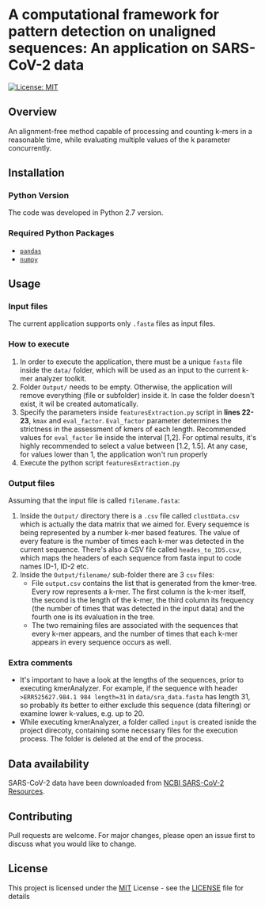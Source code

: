 # A computational framework for pattern detection on unaligned sequences: An application on SARS-CoV-2 data
 [![License: MIT](https://img.shields.io/badge/License-MIT-yellow.svg)](https://opensource.org/licenses/MIT)

## Overview
An alignment-free method capable of processing and counting k-mers in a reasonable time, while evaluating multiple values of the k parameter concurrently.

## Installation

### Python Version
The code was developed in Python 2.7 version.

### Required Python Packages
- [`pandas`](https://pandas.pydata.org/getting_started.html) 
- [`numpy`](https://numpy.org/install/)

## Usage

### Input files
The current application supports only `.fasta` files as input files.

### How to execute
1. In order to execute the application, there must be a unique `fasta` file inside the `data/` folder, which will be used as an input to the current k-mer analyzer toolkit.
2. Folder `Output/` needs to be empty. Otherwise, the application will remove everything (file or subfolder) inside it. In case the folder doesn't exist, it wil be created automatically.
3. Specify the parameters inside `featuresExtraction.py` script in **lines 22-23**, `kmax` and `eval_factor`. `Eval_factor` parameter determines the strictness in the assessment of kmers of each length. Recommended values for `eval_factor` lie inside the interval [1,2]. For optimal results, it's highly recommended to select a value between [1.2, 1.5]. At any case, for values lower than 1, the application won't run properly
4. Execute the python script `featuresExtraction.py` 

### Output files
Assuming that the input file is called `filename.fasta`:

1. Inside the `Output/` directory there is a `.csv` file called `clustData.csv` which is actually the data matrix that we aimed for. Every sequemce is being represented by a number k-mer based features. The value of every feature is the number of times each k-mer was detected in the current sequence. There's also a CSV file called `heades_to_IDS.csv`, which maps the headers of each sequence from fasta input to code names ID-1, ID-2 etc.
2. Inside the `Output/filename/` sub-folder there are 3 `csv` files: 
   * File `output.csv` contains the list that is generated from the kmer-tree. Every row represents a k-mer. The first column is the k-mer itself, the second is the length of the k-mer, the third column its frequency (the number of times that was detected in the input data) and the fourth one is its evaluation in the tree. 
   * The two remaining files are associated with the sequences that every k-mer appears, and the number of times that each k-mer appears in every sequence occurs as well.

### Extra comments
- It's important to have a look at the lengths of the sequences, prior to executing kmerAnalyzer. For example, if the sequence with header `>ERR525627.984.1 984 length=31` in `data/sra_data.fasta` has length 31, so probably its better to either exclude this sequence (data filtering) or examine lower k-values, e.g. up to 20.
- While executing kmerAnalyzer, a folder called `input` is created isnide the project direcoty, containing some necessary files for the execution process. The folder is deleted at the end of the process.

## Data availability 

SARS-CoV-2 data have been downloaded from [NCBI SARS-CoV-2 Resources](https://www.ncbi.nlm.nih.gov/sars-cov-2/).

## Contributing

Pull requests are welcome. For major changes, please open an issue first to discuss what you would like to change.

## License

This project is licensed under the [MIT](https://opensource.org/licenses/MIT) License - see the [LICENSE](LICENSE) file for details
